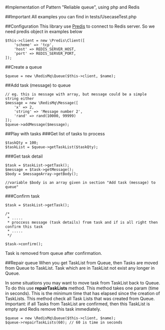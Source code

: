#Implementation of Pattern "Reliable queue", using php and Redis

##Important
All examples you can find in tests/UsecaseTest.php

##Configuration
This library use [Predis](https://github.com/nrk/predis) to connect to Redis server.
So we need predis object in examples below

```
$this->client = new \Predis\Client([
	'scheme' => 'tcp',
	'host' => REDIS_SERVER_HOST,
	'port' => REDIS_SERVER_PORT,
]);
```

##Create a queue

```
$queue = new \RedisMq\Queue($this->client, $name);
```

##Add task (message) to queue

```
// eg. this is message with array, but message could be a simple string either
$message = new \RedisMq\Message([
    'x' => 2,
    'string' => 'Message number 2',
    'rand' => rand(10000, 99999)
]);
$queue->addMessage($message);
```

##Play with tasks
###Get list of tasks to process

```
$taskQty = 100;
$taskList = $queue->getTaskList($taskQty);
```

###Get task detail

```
$task = $taskList->getTask();
$message = $task->getMessage();
$body = $messageArray->getBody();

//variable $body is an array given in section "Add task (message) to queue"
```

###Confirm task

```
$task = $taskList->getTask();

/*
 * .....
 * proccess message (task details) from task and if is all right then confirm this task
 * .....
 */

$task->confirm();
```

Task is removed from queue after confirmation.

##Repair queue
When you get TaskList from Queue, then Tasks are moved from Queue to TaskList.
Task which are in TaskList not exist any longer in Queue.

In some situations you may want to move task from TaskList back to Queue.
To do this use **repairTaskLists** method. This method takes one param (time in seconds).
This is the minimum time that has elapsed since the creation of TaskLists.
This method check all Task Lists that was created from Queue.
Important: if all Tasks from TaskList are confirmed, then this TaskList is empty and Redis remove this task immediately.  

```
$queue = new \RedisMq\Queue($this->client, $name);
$queue->repairTaskLists(60); // 60 is time in seconds
```